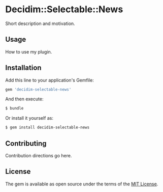 # Decidim::Selectable::News
Short description and motivation.

## Usage
How to use my plugin.

## Installation
Add this line to your application's Gemfile:

```ruby
gem 'decidim-selectable-news'
```

And then execute:
```bash
$ bundle
```

Or install it yourself as:
```bash
$ gem install decidim-selectable-news
```

## Contributing
Contribution directions go here.

## License
The gem is available as open source under the terms of the [MIT License](http://opensource.org/licenses/MIT).
